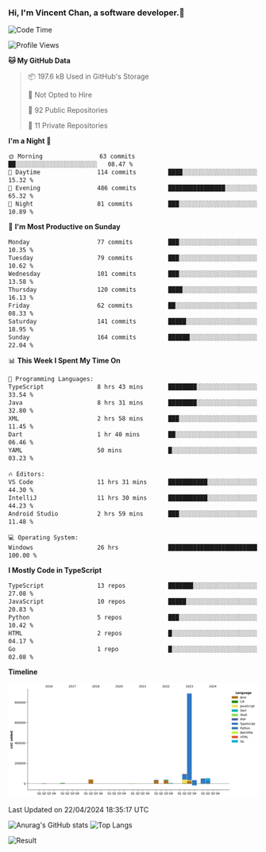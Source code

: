 ### Hi, I'm Vincent Chan, a software developer.👋

<!--
**hkvincent/hkvincent** is a ✨ _special_ ✨ repository because its `README.md` (this file) appears on your GitHub profile.

Here are some ideas to get you started:

- 🔭 I’m currently working on ...
- 🌱 I’m currently learning ...
- 👯 I’m looking to collaborate on ...
- 🤔 I’m looking for help with ...
- 💬 Ask me about ...
- 📫 How to reach me: ...
- 😄 Pronouns: ...
- ⚡ Fun fact: ...
-->
<!--START_SECTION:waka-->
![Code Time](http://img.shields.io/badge/Code%20Time-1%2C057%20hrs%2027%20mins-blue)

![Profile Views](http://img.shields.io/badge/Profile%20Views-4-blue)

**🐱 My GitHub Data** 

> 📦 197.6 kB Used in GitHub's Storage 
 > 
> 🚫 Not Opted to Hire
 > 
> 📜 92 Public Repositories 
 > 
> 🔑 11 Private Repositories 
 > 
**I'm a Night 🦉** 

```text
🌞 Morning                63 commits          ██░░░░░░░░░░░░░░░░░░░░░░░   08.47 % 
🌆 Daytime                114 commits         ████░░░░░░░░░░░░░░░░░░░░░   15.32 % 
🌃 Evening                486 commits         ████████████████░░░░░░░░░   65.32 % 
🌙 Night                  81 commits          ███░░░░░░░░░░░░░░░░░░░░░░   10.89 % 
```
📅 **I'm Most Productive on Sunday** 

```text
Monday                   77 commits          ███░░░░░░░░░░░░░░░░░░░░░░   10.35 % 
Tuesday                  79 commits          ███░░░░░░░░░░░░░░░░░░░░░░   10.62 % 
Wednesday                101 commits         ███░░░░░░░░░░░░░░░░░░░░░░   13.58 % 
Thursday                 120 commits         ████░░░░░░░░░░░░░░░░░░░░░   16.13 % 
Friday                   62 commits          ██░░░░░░░░░░░░░░░░░░░░░░░   08.33 % 
Saturday                 141 commits         █████░░░░░░░░░░░░░░░░░░░░   18.95 % 
Sunday                   164 commits         ██████░░░░░░░░░░░░░░░░░░░   22.04 % 
```


📊 **This Week I Spent My Time On** 

```text
💬 Programming Languages: 
TypeScript               8 hrs 43 mins       ████████░░░░░░░░░░░░░░░░░   33.54 % 
Java                     8 hrs 31 mins       ████████░░░░░░░░░░░░░░░░░   32.80 % 
XML                      2 hrs 58 mins       ███░░░░░░░░░░░░░░░░░░░░░░   11.45 % 
Dart                     1 hr 40 mins        ██░░░░░░░░░░░░░░░░░░░░░░░   06.46 % 
YAML                     50 mins             █░░░░░░░░░░░░░░░░░░░░░░░░   03.23 % 

🔥 Editors: 
VS Code                  11 hrs 31 mins      ███████████░░░░░░░░░░░░░░   44.30 % 
IntelliJ                 11 hrs 30 mins      ███████████░░░░░░░░░░░░░░   44.23 % 
Android Studio           2 hrs 59 mins       ███░░░░░░░░░░░░░░░░░░░░░░   11.48 % 

💻 Operating System: 
Windows                  26 hrs              █████████████████████████   100.00 % 
```

**I Mostly Code in TypeScript** 

```text
TypeScript               13 repos            ███████░░░░░░░░░░░░░░░░░░   27.08 % 
JavaScript               10 repos            █████░░░░░░░░░░░░░░░░░░░░   20.83 % 
Python                   5 repos             ███░░░░░░░░░░░░░░░░░░░░░░   10.42 % 
HTML                     2 repos             █░░░░░░░░░░░░░░░░░░░░░░░░   04.17 % 
Go                       1 repo              █░░░░░░░░░░░░░░░░░░░░░░░░   02.08 % 
```



**Timeline**

![Lines of Code chart](https://raw.githubusercontent.com/hkvincent/hkvincent/main/assets/bar_graph.png)


 Last Updated on 22/04/2024 18:35:17 UTC
<!--END_SECTION:waka-->
![Anurag's GitHub stats](https://github-readme-stats.vercel.app/api?username=hkvincent&rank_icon=github&hide=contribs,prs)
![Top Langs](https://github-readme-stats.vercel.app/api/top-langs/?username=hkvincent&layout=compact)

![Result](https://image-keeper.vincentchan.workers.dev/file/eff033ac20714fe72c62b.png)
